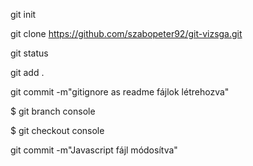 git init

git clone https://github.com/szabopeter92/git-vizsga.git

git status 

git add . 

git commit -m"gitignore as readme fájlok létrehozva"


$ git branch console

$ git checkout console

git commit -m"Javascript fájl módosítva"